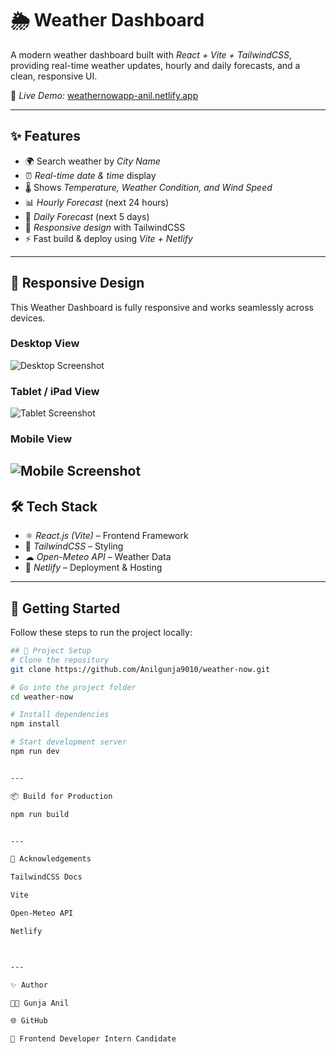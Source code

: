 
# 🌦 Weather Dashboard

A modern weather dashboard built with *React + Vite + TailwindCSS*, providing real-time weather updates, hourly and daily forecasts, and a clean, responsive UI.  

🔗 *Live Demo:* [weathernowapp-anil.netlify.app](https://weathernowapp-anil.netlify.app)  

---

## ✨ Features  

- 🌍 Search weather by *City Name*  
- ⏰ *Real-time date & time* display  
- 🌡 Shows *Temperature, Weather Condition, and Wind Speed*  
- 📊 *Hourly Forecast* (next 24 hours)  
- 📅 *Daily Forecast* (next 5 days)  
- 🎨 *Responsive design* with TailwindCSS  
- ⚡ Fast build & deploy using *Vite + Netlify*  

---

## 📱 Responsive Design

This Weather Dashboard is fully responsive and works seamlessly across devices.

### Desktop View
![Desktop Screenshot](./assets/screenshot1)

### Tablet / iPad View
![Tablet Screenshot](./assets/screenshot2.png)

### Mobile View
![Mobile Screenshot](./assets/screenshot3.png)
---

## 🛠 Tech Stack  

- ⚛ *React.js (Vite)* – Frontend Framework  
- 🎨 *TailwindCSS* – Styling  
- ☁ *Open-Meteo API* – Weather Data  
- 🚀 *Netlify* – Deployment & Hosting  

---

## 🚀 Getting Started  

Follow these steps to run the project locally:  

```bash
## 📂 Project Setup  
# Clone the repository
git clone https://github.com/Anilgunja9010/weather-now.git

# Go into the project folder
cd weather-now

# Install dependencies
npm install

# Start development server
npm run dev


---

📦 Build for Production

npm run build


---

🤝 Acknowledgements

TailwindCSS Docs

Vite

Open-Meteo API

Netlify



---

✨ Author

👨‍💻 Gunja Anil

🌐 GitHub

🚀 Frontend Developer Intern Candidate